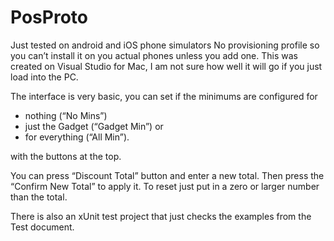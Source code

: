 # PosProto

Just tested on android and iOS phone simulators
No provisioning profile so you can’t install it on you actual phones unless you add one.
This was created on Visual Studio for Mac, I am not sure how well it will go if you just load into the PC.

The interface is very basic, you can set if the minimums are configured for 
- nothing (“No Mins”) 
- just the Gadget (“Gadget Min”) or 
- for everything (“All Min”).

with the buttons at the top.

You can press “Discount Total” button and enter a new total. Then press the “Confirm New Total” to apply it.
To reset just put in a zero or larger number than the total.

There is also an xUnit test project that just checks the examples from the Test document.
